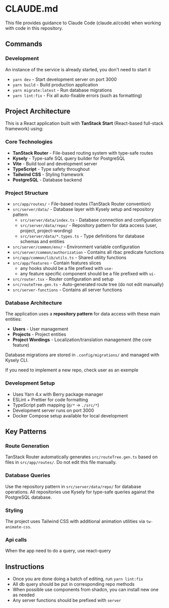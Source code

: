 # CLAUDE.md

This file provides guidance to Claude Code (claude.ai/code) when working with code in this repository.

## Commands

### Development

An instance of the service is already started, you don't need to start it

- `yarn dev` - Start development server on port 3000
- `yarn build` - Build production application
- `yarn migrate:latest` - Run database migrations
- `yarn lint:fix` - Fix all auto-fixable errors (such as formatting)

## Project Architecture

This is a React application built with **TanStack Start** (React-based full-stack framework) using:

### Core Technologies
- **TanStack Router** - File-based routing system with type-safe routes
- **Kysely** - Type-safe SQL query builder for PostgreSQL 
- **Vite** - Build tool and development server
- **TypeScript** - Type safety throughout
- **Tailwind CSS** - Styling framework
- **PostgreSQL** - Database backend

### Project Structure
- `src/app/routes/` - File-based routes (TanStack Router convention)
- `src/server/data/` - Database layer with Kysely setup and repository pattern
  - `src/server/data/index.ts` - Database connection and configuration
  - `src/server/data/repo/` - Repository pattern for data access (user, project, project-wording)
  - `src/server/data/*.types.ts` - Type definitions for database schemas and entities
- `src/server/common/env/` - Environment variable configuration
- `src/server/common/authorization` - Contains all rbac predicate functions
- `src/app/common/lib/utils.ts` - Shared utility functions
- `src/app/features` - Contain features slices
  - any hooks should be a file prefixed with `use-`
  - any feature specific component should be a file prefixed with `ui-`
- `src/router.tsx` - Router configuration and setup
- `src/routeTree.gen.ts` - Auto-generated route tree (do not edit manually)
- `src/server-functions` - Contains all server functions

### Database Architecture
The application uses a **repository pattern** for data access with these main entities:
- **Users** - User management
- **Projects** - Project entities  
- **Project Wordings** - Localization/translation management (the core feature)

Database migrations are stored in `.config/migrations/` and managed with Kysely CLI.

If you need to implement a new repo, check user as an exemple

### Development Setup
- Uses Yarn 4.x with Berry package manager
- ESLint + Prettier for code formatting
- TypeScript path mapping (`@/*` → `./src/*`)
- Development server runs on port 3000
- Docker Compose setup available for local development

## Key Patterns

### Route Generation
TanStack Router automatically generates `src/routeTree.gen.ts` based on files in `src/app/routes/`. Do not edit this file manually.

### Database Queries
Use the repository pattern in `src/server/data/repo/` for database operations. All repositories use Kysely for type-safe queries against the PostgreSQL database.

### Styling
The project uses Tailwind CSS with additional animation utilities via `tw-animate-css`.

### Api calls

When the app need to do a query, use react-query

## Instructions

- Once you are done doing a batch of editing, run `yarn lint:fix`
- All db query should be put in corresponding repo methods
- When possible use components from shadcn, you can install new one as needed
- Any server functions should be prefixed with `server`